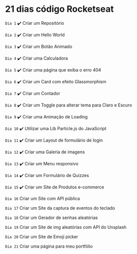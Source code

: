 # 21 dias código Rocketseat

`Dia 1` ✔️
 Criar um Repositório
 
 `Dia 2` ✔️
 Criar um Hello World
 
 `Dia 3` ✔️
 Criar um Botão Animado
 
 `Dia 4` ✔️
 Criar uma Calculadora
 
 `Dia 5` ✔️
 Criar uma página que exiba o erro 404
 
 `Dia 6` ✔️
 Criar um Card com efeito Glassmorphism
 
 `Dia 7` ✔️
 Criar um Contador
 
 `Dia 8` ✔️
 Criar um Toggle para alterar tema para Claro e Escuro
 
 `Dia 9` ✔️
 Criar uma Animação de Loading
 
 `Dia 10` ✔️
 Utilizar uma Lib Particle.js do JavaScript
 
 `Dia 11` ✔️
 Criar um Layout de formulário de login
 
 `Dia 12` ✔️
 Criar uma Galeria de imagens
 
 `Dia 13` ✔️
 Criar um Menu responsivo
 
 `Dia 14` ✔️
 Criar um Formulário de Quizzes
 
 `Dia 15` ✔️
 Criar um Site de Produtos e-commerce
 
 `Dia 16` 
 Criar um Site com API pública
 
 `Dia 17` 
 Criar um Site da captura de eventos do teclado
 
 `Dia 18` 
 Criar um Gerador de senhas aleatórias
 
 `Dia 19` 
 Criar um Site de img aleatórias com API do Unsplash
 
 `Dia 20` 
 Criar um Site de Emoji picker
 
 `Dia 21` 
 Criar uma página para meu portfólio
 
 
